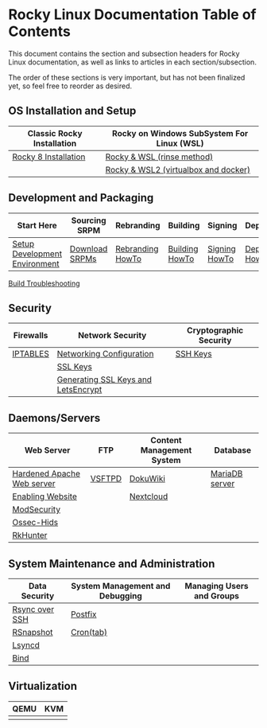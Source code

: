 # Rocky Linux Documentation Table of Contents

This document contains the section and subsection headers for Rocky Linux documentation, as well as links to articles in each section/subsection.

The order of these sections is very important, but has not been finalized yet, so feel free to reorder as desired.

## OS Installation and Setup
| Classic Rocky Installation | Rocky on Windows SubSystem For Linux (WSL) |
| --- |  --- | 
| [Rocky 8 Installation](../guides/rocky-8-installation.md) | [Rocky & WSL (rinse method)](../guides/rocky_to_wsl_howto.md) |
| | [Rocky & WSL2 (virtualbox and docker)](../guides/import_rocky_to_WSL_howto.md) |

## Development and Packaging

Start Here | Sourcing SRPM | Rebranding | Building | Signing | Deployment
--- | --- | --- | --- | --- | ---
[Setup Development Environment](../guides/package_dev_start.md) | [Download SRPMs](../guides/package_sources.md) | [Rebranding HowTo](../guides/package_debranding.md) | [Building HowTo](../guides/package_building.md) | [Signing HowTo](../guides/package_signing.md) | [Deployment HowTo](../guides/package_deployment.md)
 [Build Troubleshooting](../guides/package_build_troubleshooting.md) 


## Security

| Firewalls | Network Security | Cryptographic Security | 
| --- | --- | --- | 
|[IPTABLES](../guides/enabling_iptables_firewall.md) | [Networking Configuration](../guides/basic_network_configuration.md) | [SSH Keys](../guides/ssh_public_private_keys.md) |
| | [SSL Keys](../guides/ssl_keys_https.md) |
| | [Generating SSL Keys and LetsEncrypt](../guides/generating_ssl_keys_lets_encrypt.md) |


## Daemons/Servers

| Web Server | FTP | Content Management System | Database | 
| --- | --- | --- | --- |
|[Hardened Apache Web server](../guides/apache_hardened_webserver.md) | [VSFTPD](../guides/secure_ftp_server_vsftpd.md) | [DokuWiki](../guides/dokuwiki_server.md) | [MariaDB server](../guides/database_mariadb-server.md) | 
|[Enabling Website](../guides/apache-sites-enabled.md) | | [Nextcloud](../guides/cloud_server_using_nextcloud.md) |  |
|[ModSecurity](../guides/apache_hardened_webserver_modsecurity.md) | | |
|[Ossec-Hids](../guides/apache_hardened_webserver_ossec-hids.md) | | |
|[RkHunter](../guides/apache_hardened_webserver_rkhunter.md) | |  |

## System Maintenance and Administration

| Data Security | System Management and Debugging | Managing Users and Groups |
| --- | --- | --- 
| [Rsync over SSH](../guides/rsync_ssh.md) | [Postfix](../guides/postfix_reporting.md) |  |
| [RSnapshot](../guides/rsnapshot_backup.md) | [Cron(tab)](../guides/cron_jobs_howto.md) |  |
| [Lsyncd](../guides/mirroring_lsyncd.md) | | 
| [Bind](../guides/private_dns_server_using_bind.md) |  |

## Virtualization

| QEMU | KVM | 
| --- | --- |
| | | 


